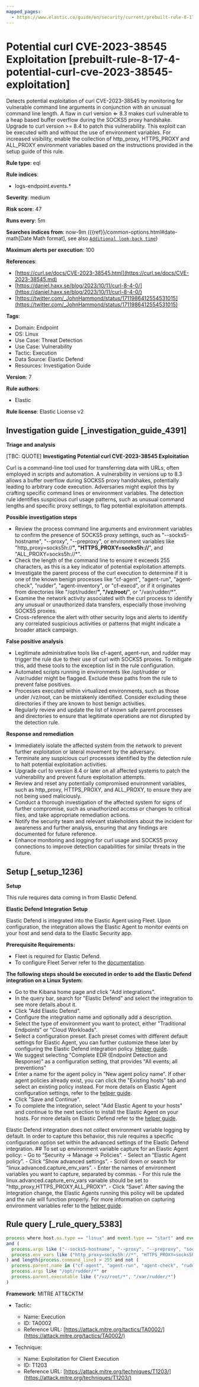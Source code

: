 ```yaml
---
mapped_pages:
  - https://www.elastic.co/guide/en/security/current/prebuilt-rule-8-17-4-potential-curl-cve-2023-38545-exploitation.html
---
```


# Potential curl CVE-2023-38545 Exploitation [prebuilt-rule-8-17-4-potential-curl-cve-2023-38545-exploitation]

Detects potential exploitation of curl CVE-2023-38545 by monitoring for vulnerable command line arguments in conjunction with an unusual command line length. A flaw in curl version ⇐ 8.3 makes curl vulnerable to a heap based buffer overflow during the SOCKS5 proxy handshake. Upgrade to curl version >= 8.4 to patch this vulnerability. This exploit can be executed with and without the use of environment variables. For increased visibility, enable the collection of http_proxy, HTTPS_PROXY and ALL_PROXY environment variables based on the instructions provided in the setup guide of this rule.

**Rule type**: eql

**Rule indices**:

* logs-endpoint.events.*

**Severity**: medium

**Risk score**: 47

**Runs every**: 5m

**Searches indices from**: now-9m ({{ref}}/common-options.html#date-math[Date Math format], see also [`Additional look-back time`](docs-content://solutions/security/detect-and-alert/create-detection-rule.md#rule-schedule))

**Maximum alerts per execution**: 100

**References**:

* [https://curl.se/docs/CVE-2023-38545.html](https://curl.se/docs/CVE-2023-38545.md)
* [https://daniel.haxx.se/blog/2023/10/11/curl-8-4-0/](https://daniel.haxx.se/blog/2023/10/11/curl-8-4-0/)
* [https://twitter.com/_JohnHammond/status/1711986412554531015](https://twitter.com/_JohnHammond/status/1711986412554531015)

**Tags**:

* Domain: Endpoint
* OS: Linux
* Use Case: Threat Detection
* Use Case: Vulnerability
* Tactic: Execution
* Data Source: Elastic Defend
* Resources: Investigation Guide

**Version**: 7

**Rule authors**:

* Elastic

**Rule license**: Elastic License v2

## Investigation guide [_investigation_guide_4391]

**Triage and analysis**

[TBC: QUOTE]
**Investigating Potential curl CVE-2023-38545 Exploitation**

Curl is a command-line tool used for transferring data with URLs, often employed in scripts and automation. A vulnerability in versions up to 8.3 allows a buffer overflow during SOCKS5 proxy handshakes, potentially leading to arbitrary code execution. Adversaries might exploit this by crafting specific command lines or environment variables. The detection rule identifies suspicious curl usage patterns, such as unusual command lengths and specific proxy settings, to flag potential exploitation attempts.

**Possible investigation steps**

* Review the process command line arguments and environment variables to confirm the presence of SOCKS5 proxy settings, such as "--socks5-hostname", "--proxy", "--preproxy", or environment variables like "http_proxy=socks5h://**", "HTTPS_PROXY=socks5h://**", and "ALL_PROXY=socks5h://*".
* Check the length of the command line to ensure it exceeds 255 characters, as this is a key indicator of potential exploitation attempts.
* Investigate the parent process of the curl execution to determine if it is one of the known benign processes like "cf-agent", "agent-run", "agent-check", "rudder", "agent-inventory", or "cf-execd", or if it originates from directories like "/opt/rudder/**", "/vz/root/**", or "/var/rudder/*".
* Examine the network activity associated with the curl process to identify any unusual or unauthorized data transfers, especially those involving SOCKS5 proxies.
* Cross-reference the alert with other security logs and alerts to identify any correlated suspicious activities or patterns that might indicate a broader attack campaign.

**False positive analysis**

* Legitimate administrative tools like cf-agent, agent-run, and rudder may trigger the rule due to their use of curl with SOCKS5 proxies. To mitigate this, add these tools to the exception list in the rule configuration.
* Automated scripts running in environments like /opt/rudder or /var/rudder might be flagged. Exclude these paths from the rule to prevent false positives.
* Processes executed within virtualized environments, such as those under /vz/root, can be mistakenly identified. Consider excluding these directories if they are known to host benign activities.
* Regularly review and update the list of known safe parent processes and directories to ensure that legitimate operations are not disrupted by the detection rule.

**Response and remediation**

* Immediately isolate the affected system from the network to prevent further exploitation or lateral movement by the adversary.
* Terminate any suspicious curl processes identified by the detection rule to halt potential exploitation activities.
* Upgrade curl to version 8.4 or later on all affected systems to patch the vulnerability and prevent future exploitation attempts.
* Review and reset any potentially compromised environment variables, such as http_proxy, HTTPS_PROXY, and ALL_PROXY, to ensure they are not being used maliciously.
* Conduct a thorough investigation of the affected system for signs of further compromise, such as unauthorized access or changes to critical files, and take appropriate remediation actions.
* Notify the security team and relevant stakeholders about the incident for awareness and further analysis, ensuring that any findings are documented for future reference.
* Enhance monitoring and logging for curl usage and SOCKS5 proxy connections to improve detection capabilities for similar threats in the future.


## Setup [_setup_1236]

**Setup**

This rule requires data coming in from Elastic Defend.

**Elastic Defend Integration Setup**

Elastic Defend is integrated into the Elastic Agent using Fleet. Upon configuration, the integration allows the Elastic Agent to monitor events on your host and send data to the Elastic Security app.

**Prerequisite Requirements:**

* Fleet is required for Elastic Defend.
* To configure Fleet Server refer to the [documentation](docs-content://reference/ingestion-tools/fleet/fleet-server.md).

**The following steps should be executed in order to add the Elastic Defend integration on a Linux System:**

* Go to the Kibana home page and click "Add integrations".
* In the query bar, search for "Elastic Defend" and select the integration to see more details about it.
* Click "Add Elastic Defend".
* Configure the integration name and optionally add a description.
* Select the type of environment you want to protect, either "Traditional Endpoints" or "Cloud Workloads".
* Select a configuration preset. Each preset comes with different default settings for Elastic Agent, you can further customize these later by configuring the Elastic Defend integration policy. [Helper guide](docs-content://solutions/security/configure-elastic-defend/configure-an-integration-policy-for-elastic-defend.md).
* We suggest selecting "Complete EDR (Endpoint Detection and Response)" as a configuration setting, that provides "All events; all preventions"
* Enter a name for the agent policy in "New agent policy name". If other agent policies already exist, you can click the "Existing hosts" tab and select an existing policy instead. For more details on Elastic Agent configuration settings, refer to the [helper guide](docs-content://reference/ingestion-tools/fleet/agent-policy.md).
* Click "Save and Continue".
* To complete the integration, select "Add Elastic Agent to your hosts" and continue to the next section to install the Elastic Agent on your hosts. For more details on Elastic Defend refer to the [helper guide](docs-content://solutions/security/configure-elastic-defend/install-elastic-defend.md).

Elastic Defend integration does not collect environment variable logging by default. In order to capture this behavior, this rule requires a specific configuration option set within the advanced settings of the Elastic Defend integration. ## To set up environment variable capture for an Elastic Agent policy: - Go to “Security → Manage → Policies”. - Select an “Elastic Agent policy”. - Click “Show advanced settings”. - Scroll down or search for “linux.advanced.capture_env_vars”. - Enter the names of environment variables you want to capture, separated by commas. - For this rule the linux.advanced.capture_env_vars variable should be set to "http_proxy,HTTPS_PROXY,ALL_PROXY". - Click “Save”. After saving the integration change, the Elastic Agents running this policy will be updated and the rule will function properly. For more information on capturing environment variables refer to the [helper guide](docs-content://solutions/security/cloud/capture-environment-variables.md).


## Rule query [_rule_query_5383]

```js
process where host.os.type == "linux" and event.type == "start" and event.action == "exec" and process.name == "curl"
and (
  process.args like ("--socks5-hostname", "--proxy", "--preproxy", "socks5*") or
  process.env_vars like ("http_proxy=socks5h://*", "HTTPS_PROXY=socks5h://*", "ALL_PROXY=socks5h://*")
) and length(process.command_line) > 255 and not (
  process.parent.name in ("cf-agent", "agent-run", "agent-check", "rudder", "agent-inventory", "cf-execd") or
  process.args like "/opt/rudder/*" or
  process.parent.executable like ("/vz/root/*", "/var/rudder/*")
)
```

**Framework**: MITRE ATT&CKTM

* Tactic:

    * Name: Execution
    * ID: TA0002
    * Reference URL: [https://attack.mitre.org/tactics/TA0002/](https://attack.mitre.org/tactics/TA0002/)

* Technique:

    * Name: Exploitation for Client Execution
    * ID: T1203
    * Reference URL: [https://attack.mitre.org/techniques/T1203/](https://attack.mitre.org/techniques/T1203/)



